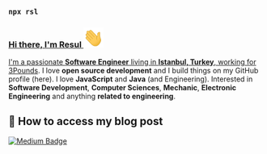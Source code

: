 
### `npx rsl` <a href="https://www.resulozel.com.tr/">
  
### Hi there, I'm Resul <img src="https://raw.githubusercontent.com/ABSphreak/ABSphreak/master/gifs/Hi.gif" width="40px" />

I'm a passionate **Software Engineer** living in **Istanbul, Turkey**, working for [3Pounds](http://www.3pounds.io).
I love **open source development** and I build things on my GitHub profile (here).
I love **JavaScript** and **Java** (and Engineering).
Interested in **Software Development**, **Computer Sciences**, **Mechanic**, **Electronic Engineering** and anything **related to engineering**. 
<br/>


## 📝 How to access my blog post

[![Medium Badge](https://img.shields.io/badge/ResulOzel-Medium-blue?style=for-the-badge&logo=medium)](https://medium.com/@rslozl)

